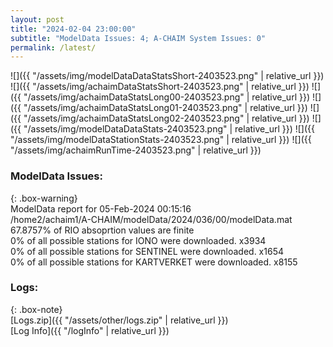 ```yaml
---
layout: post
title: "2024-02-04 23:00:00"
subtitle: "ModelData Issues: 4; A-CHAIM System Issues: 0"
permalink: /latest/
---
```


![]({{ "/assets/img/modelDataDataStatsShort-2403523.png" | relative_url }})
![]({{ "/assets/img/achaimDataStatsShort-2403523.png" | relative_url }})
![]({{ "/assets/img/achaimDataStatsLong00-2403523.png" | relative_url }})
![]({{ "/assets/img/achaimDataStatsLong01-2403523.png" | relative_url }})
![]({{ "/assets/img/achaimDataStatsLong02-2403523.png" | relative_url }})
![]({{ "/assets/img/modelDataDataStats-2403523.png" | relative_url }})
![]({{ "/assets/img/modelDataStationStats-2403523.png" | relative_url }})
![]({{ "/assets/img/achaimRunTime-2403523.png" | relative_url }})


### ModelData Issues:  
  
{: .box-warning}  
 ModelData report for 05-Feb-2024 00:15:16   
 /home2/achaim1/A-CHAIM/modelData/2024/036/00/modelData.mat   
 67.8757% of RIO absoprtion values are finite   
 0% of all possible stations for IONO were downloaded. x3934   
 0% of all possible stations for SENTINEL were downloaded. x1654   
 0% of all possible stations for KARTVERKET were downloaded. x8155   
  


### Logs:  
  
{: .box-note}  
[Logs.zip]({{ "/assets/other/logs.zip" | relative_url }})  
[Log Info]({{ "/logInfo" | relative_url }})  
